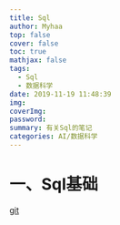 ```yaml
---
title: Sql
author: Myhaa
top: false
cover: false
toc: true
mathjax: false
tags:
  - Sql
  - 数据科学
date: 2019-11-19 11:48:39
img:
coverImg:
password:
summary: 有关Sql的笔记
categories: AI/数据科学
---
```


# 一、Sql基础

[git](llljl.md)

